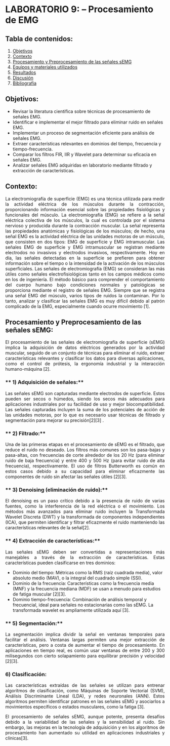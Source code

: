 # **LABORATORIO 9: – Procesamiento de EMG**
## **Tabla de contenidos:**
1. [Objetivos](#Objetivos)
2. [Contexto](#Contexto)
3. [Procesamiento y Preprocesamiento de las señales sEMG](#Procesamiento)
4. [Equipos y materiales utilizados](#Equipos)
5. [Resultados](#Resultados)
6. [Discusión](#Discusión)
7. [Bibliografia](#Bibliografia)
## **Objetivos:**<a id="Objetivos"></a>
- Revisar la literatura científica sobre técnicas de procesamiento de señales EMG.
- Identificar e implementar el mejor filtrado para eliminar ruido en señales EMG.
- Implementar un proceso de segmentación eficiente para análisis de señales EMG.
- Extraer características relevantes en dominios del tiempo, frecuencia y tiempo-frecuencia.
- Comparar los filtros FIR, IIR y Wavelet para determinar su eficacia en señales EMG.
- Analizar señales EMG adquiridas en laboratorio mediante filtrado y extracción de características.
## **Contexto:**<a id="Contexto"></a>
<p align="justify"> La electromiografía de superficie (EMG) es una técnica utilizada para medir la actividad eléctrica de los músculos durante la contracción, proporcionando información esencial sobre las propiedades fisiológicas y funcionales del músculo. La electromiografía (EMG) se refiere a la señal eléctrica colectiva de los músculos, la cual es controlada por el sistema nervioso y producida durante la contracción muscular. La señal representa las propiedades anatómicas y fisiológicas de los músculos; de hecho, una señal EMG es la actividad eléctrica de las unidades motoras de un músculo, que consisten en dos tipos: EMG de superficie y EMG intramuscular. Las señales EMG de superficie y EMG intramuscular se registran mediante electrodos no invasivos y electrodos invasivos, respectivamente. Hoy en día, las señales detectadas en la superficie se prefieren para obtener información sobre el tiempo o la intensidad de la activación de los músculos superficiales. Las señales de electromiografía (EMG) se consideran las más útiles como señales electrofisiológicas tanto en los campos médicos como en los de ingeniería. El método básico para comprender el comportamiento del cuerpo humano bajo condiciones normales y patológicas se proporciona mediante el registro de señales EMG. Siempre que se registra una señal EMG del músculo, varios tipos de ruidos la contaminan. Por lo tanto, analizar y clasificar las señales EMG es muy difícil debido al patrón complicado de la EMG, especialmente cuando ocurre movimiento [1].</p>

## **Procesamiento y Preprocesamiento de las señales sEMG:**<a id="Procesamiento"></a>
<p align="justify">El procesamiento de las señales de electromiografía de superficie (sEMG) implica la adquisición de datos eléctricos generados por la actividad muscular, seguido de un conjunto de técnicas para eliminar el ruido, extraer características relevantes y clasificar los datos para diversas aplicaciones, como el control de prótesis, la ergonomía industrial y la interacción humano-máquina [2].</p>

### ** 1) Adquisición de señales:**
<p align="justify">Las señales sEMG son capturadas mediante electrodos de superficie. Estos pueden ser secos o húmedos, siendo los secos más adecuados para aplicaciones industriales por su facilidad de uso y mejor biocompatibilidad. Las señales capturadas incluyen la suma de los potenciales de acción de las unidades motoras, por lo que es necesario usar técnicas de filtrado y segmentación para mejorar su precisión[2][3] . </p>

### ** 2) Filtrado:**
<p align="justify">Una de las primeras etapas en el procesamiento de sEMG es el filtrado, que reduce el ruido no deseado. Los filtros más comunes son los pasa-bajas y pasa-altas, con frecuencias de corte alrededor de los 20 Hz (para eliminar ruido de baja frecuencia) y entre 400 y 500 Hz (para evitar ruido de alta frecuencia), respectivamente. El uso de filtros Butterworth es común en estos casos debido a su capacidad para eliminar eficazmente las componentes de ruido sin afectar las señales útiles [2][3].</p>

### ** 3) Denoising (eliminación de ruido):**
<p align="justify">El denoising es un paso crítico debido a la presencia de ruido de varias fuentes, como la interferencia de la red eléctrica o el movimiento. Los métodos más avanzados para eliminar ruido incluyen la Transformada Wavelet Discreta (DWT) y la transformada de componentes independientes (ICA), que permiten identificar y filtrar eficazmente el ruido manteniendo las características relevantes de la señal[2].</p>

### ** 4) Extracción de características:**
<p align="justify">Las señales sEMG deben ser convertidas a representaciones más manejables a través de la extracción de características. Estas características pueden clasificarse en tres dominios:</p>

- Dominio del tiempo: Métricas como la RMS (raíz cuadrada media), valor absoluto medio (MAV), o la integral del cuadrado simple (SSI).
- Dominio de la frecuencia: Características como la frecuencia media (MNF) y la frecuencia mediana (MDF) se usan a menudo para estudios de fatiga muscular [2][3].
- Dominio tiempo-frecuencia: Combinación de análisis temporal y frecuencial, ideal para señales no estacionarias como las sEMG. La transformada wavelet es ampliamente utilizada aquí [3].

### ** 5) Segmentación:**
<p align="justify">La segmentación implica dividir la señal en ventanas temporales para facilitar el análisis. Ventanas largas permiten una mejor extracción de características, pero a costa de aumentar el tiempo de procesamiento. En aplicaciones en tiempo real, es común usar ventanas de entre 200 y 300 milisegundos con cierto solapamiento para equilibrar precisión y velocidad [2][3].</p>

### **6) Clasificación:**
<p align="justify">Las características extraídas de las señales se utilizan para entrenar algoritmos de clasificación, como Máquinas de Soporte Vectorial (SVM), Análisis Discriminante Lineal (LDA), y redes neuronales (ANN). Estos algoritmos permiten identificar patrones en las señales sEMG y asociarlos a movimientos específicos o estados musculares, como la fatiga [3].</p>

<p align="justify">El procesamiento de señales sEMG, aunque potente, presenta desafíos debido a la variabilidad de las señales y la sensibilidad al ruido. Sin embargo, las mejoras en la tecnología de adquisición y en los algoritmos de procesamiento han aumentado su utilidad en aplicaciones industriales y clínicas[3].</p>
